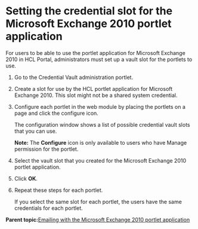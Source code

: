 # Setting the credential slot for the Microsoft Exchange 2010 portlet application 

For users to be able to use the portlet application for Microsoft Exchange 2010 in HCL Portal, administrators must set up a vault slot for the portlets to use.

1.  Go to the Credential Vault administration portlet.

2.  Create a slot for use by the HCL portlet application for Microsoft Exchange 2010. This slot might not be a shared system credential.

3.  Configure each portlet in the web module by placing the portlets on a page and click the configure icon.

    The configuration window shows a list of possible credential vault slots that you can use.

    **Note:** The **Configure** icon is only available to users who have Manage permission for the portlet.

4.  Select the vault slot that you created for the Microsoft Exchange 2010 portlet application.

5.  Click **OK**.

6.  Repeat these steps for each portlet.

    If you select the same slot for each portlet, the users have the same credentials for each portlet.


**Parent topic:**[Emailing with the Microsoft Exchange 2010 portlet application ](../admin-system/ms_xchg_2010_p_app.md)

